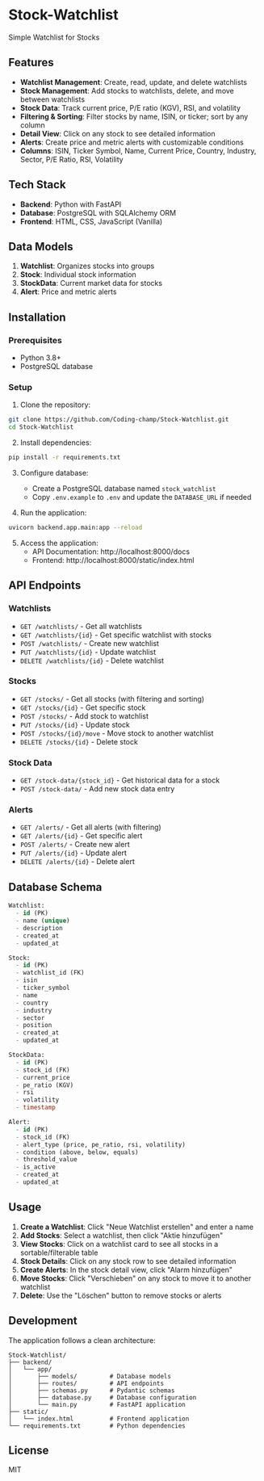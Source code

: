 # Stock-Watchlist
Simple Watchlist for Stocks

## Features

- **Watchlist Management**: Create, read, update, and delete watchlists
- **Stock Management**: Add stocks to watchlists, delete, and move between watchlists
- **Stock Data**: Track current price, P/E ratio (KGV), RSI, and volatility
- **Filtering & Sorting**: Filter stocks by name, ISIN, or ticker; sort by any column
- **Detail View**: Click on any stock to see detailed information
- **Alerts**: Create price and metric alerts with customizable conditions
- **Columns**: ISIN, Ticker Symbol, Name, Current Price, Country, Industry, Sector, P/E Ratio, RSI, Volatility

## Tech Stack

- **Backend**: Python with FastAPI
- **Database**: PostgreSQL with SQLAlchemy ORM
- **Frontend**: HTML, CSS, JavaScript (Vanilla)

## Data Models

1. **Watchlist**: Organizes stocks into groups
2. **Stock**: Individual stock information
3. **StockData**: Current market data for stocks
4. **Alert**: Price and metric alerts

## Installation

### Prerequisites

- Python 3.8+
- PostgreSQL database

### Setup

1. Clone the repository:
```bash
git clone https://github.com/Coding-champ/Stock-Watchlist.git
cd Stock-Watchlist
```

2. Install dependencies:
```bash
pip install -r requirements.txt
```

3. Configure database:
   - Create a PostgreSQL database named `stock_watchlist`
   - Copy `.env.example` to `.env` and update the `DATABASE_URL` if needed

4. Run the application:
```bash
uvicorn backend.app.main:app --reload
```

5. Access the application:
   - API Documentation: http://localhost:8000/docs
   - Frontend: http://localhost:8000/static/index.html

## API Endpoints

### Watchlists
- `GET /watchlists/` - Get all watchlists
- `GET /watchlists/{id}` - Get specific watchlist with stocks
- `POST /watchlists/` - Create new watchlist
- `PUT /watchlists/{id}` - Update watchlist
- `DELETE /watchlists/{id}` - Delete watchlist

### Stocks
- `GET /stocks/` - Get all stocks (with filtering and sorting)
- `GET /stocks/{id}` - Get specific stock
- `POST /stocks/` - Add stock to watchlist
- `PUT /stocks/{id}` - Update stock
- `POST /stocks/{id}/move` - Move stock to another watchlist
- `DELETE /stocks/{id}` - Delete stock

### Stock Data
- `GET /stock-data/{stock_id}` - Get historical data for a stock
- `POST /stock-data/` - Add new stock data entry

### Alerts
- `GET /alerts/` - Get all alerts (with filtering)
- `GET /alerts/{id}` - Get specific alert
- `POST /alerts/` - Create new alert
- `PUT /alerts/{id}` - Update alert
- `DELETE /alerts/{id}` - Delete alert

## Database Schema

```sql
Watchlist:
  - id (PK)
  - name (unique)
  - description
  - created_at
  - updated_at

Stock:
  - id (PK)
  - watchlist_id (FK)
  - isin
  - ticker_symbol
  - name
  - country
  - industry
  - sector
  - position
  - created_at
  - updated_at

StockData:
  - id (PK)
  - stock_id (FK)
  - current_price
  - pe_ratio (KGV)
  - rsi
  - volatility
  - timestamp

Alert:
  - id (PK)
  - stock_id (FK)
  - alert_type (price, pe_ratio, rsi, volatility)
  - condition (above, below, equals)
  - threshold_value
  - is_active
  - created_at
  - updated_at
```

## Usage

1. **Create a Watchlist**: Click "Neue Watchlist erstellen" and enter a name
2. **Add Stocks**: Select a watchlist, then click "Aktie hinzufügen"
3. **View Stocks**: Click on a watchlist card to see all stocks in a sortable/filterable table
4. **Stock Details**: Click on any stock row to see detailed information
5. **Create Alerts**: In the stock detail view, click "Alarm hinzufügen"
6. **Move Stocks**: Click "Verschieben" on any stock to move it to another watchlist
7. **Delete**: Use the "Löschen" button to remove stocks or alerts

## Development

The application follows a clean architecture:

```
Stock-Watchlist/
├── backend/
│   └── app/
│       ├── models/         # Database models
│       ├── routes/         # API endpoints
│       ├── schemas.py      # Pydantic schemas
│       ├── database.py     # Database configuration
│       └── main.py         # FastAPI application
├── static/
│   └── index.html          # Frontend application
└── requirements.txt        # Python dependencies
```

## License

MIT
